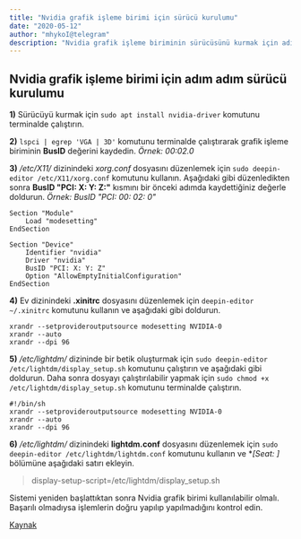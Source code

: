 ```yaml
---
title: "Nvidia grafik işleme birimi için sürücü kurulumu"
date: "2020-05-12"
author: "mhykoI@telegram"
description: "Nvidia grafik işleme biriminin sürücüsünü kurmak için adımları takip etmek yeterli."
---
```


## Nvidia grafik işleme birimi için adım adım sürücü kurulumu


**1)** Sürücüyü kurmak için `sudo apt install nvidia-driver` komutunu terminalde çalıştırın.

**2)**  `lspci | egrep 'VGA | 3D'` komutunu terminalde çalıştırarak grafik işleme biriminin **BusID** değerini kaydedin. 
_Örnek: 00:02.0_

**3)** _/etc/X11/_ dizinindeki *xorg.conf* dosyasını düzenlemek için `sudo deepin-editor /etc/X11/xorg.conf` komutunu kullanın. 
Aşağıdaki gibi düzenledikten sonra **BusID "PCI: X: Y: Z:"** kısmını bir önceki adımda kaydettiğiniz değerle doldurun. 
_Örnek: BusID "PCI: 00: 02: 0"_

```
Section "Module"
    Load "modesetting"
EndSection

Section "Device"
    Identifier "nvidia"
    Driver "nvidia"
    BusID "PCI: X: Y: Z"      
    Option "AllowEmptyInitialConfiguration"
EndSection
```

**4)** Ev dizinindeki **.xinitrc** dosyasını düzenlemek için `deepin-editor ~/.xinitrc` komutunu kullanın ve aşağıdaki gibi doldurun.

```
xrandr --setprovideroutputsource modesetting NVIDIA-0
xrandr --auto
xrandr --dpi 96
```

**5)** _/etc/lightdm/_ dizininde bir betik oluşturmak için `sudo deepin-editor /etc/lightdm/display_setup.sh` komutunu çalıştırın ve aşağıdaki gibi doldurun. 
Daha sonra dosyayı çalıştırılabilir yapmak için `sudo chmod +x /etc/lightdm/display_setup.sh` komutunu terminalde çalıştırın.

```
#!/bin/sh
xrandr --setprovideroutputsource modesetting NVIDIA-0
xrandr --auto
xrandr --dpi 96
```

**6)** _/etc/lightdm/_ dizinindeki **lightdm.conf** dosyasını düzenlemek için `sudo deepin-editor /etc/lightdm/lightdm.conf` 
komutunu kullanın ve **[Seat: *]** bölümüne aşağıdaki satırı ekleyin.

> display-setup-script=/etc/lightdm/display_setup.sh


Sistemi yeniden başlattıktan sonra Nvidia grafik birimi kullanılabilir olmalı. Başarılı olmadıysa işlemlerin doğru yapılıp yapılmadığını kontrol edin.

[Kaynak](https://bbs.deepin.org/forum.php?mod=viewthread&tid=178542)
